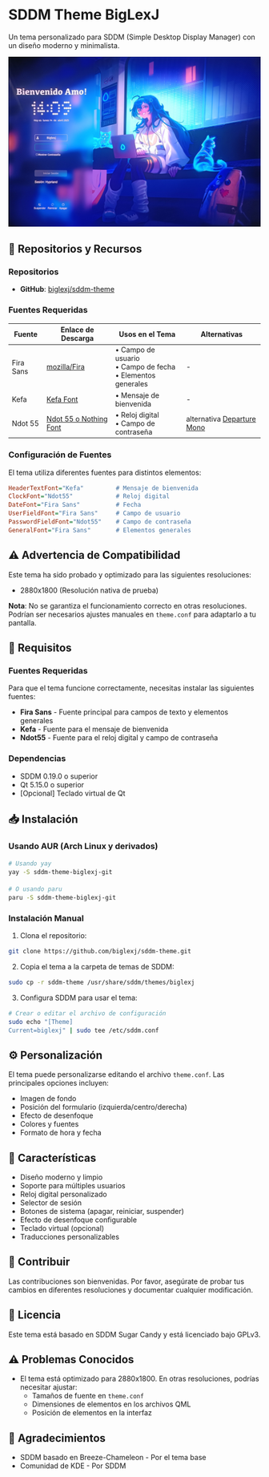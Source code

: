 # SDDM Theme BigLexJ

Un tema personalizado para SDDM (Simple Desktop Display Manager) con un diseño moderno y minimalista.

![Vista previa](preview.jpg)

## 🔗 Repositorios y Recursos

### Repositorios
- **GitHub**: [biglexj/sddm-theme](https://github.com/biglexj/sddm-theme)

### Fuentes Requeridas
| Fuente | Enlace de Descarga | Usos en el Tema | Alternativas |
|--------|-------------------|-----------------|--------------|
| Fira Sans | [mozilla/Fira](https://github.com/mozilla/Fira) | • Campo de usuario<br>• Campo de fecha<br>• Elementos generales | - |
| Kefa | [Kefa Font](https://www.freefontdownload.org/en/kefa-regular.font) | • Mensaje de bienvenida | - |
| Ndot 55 | [Ndot 55 o Nothing Font](https://github.com/xeji01/nothingfont.git) | • Reloj digital<br>• Campo de contraseña | alternativa [Departure Mono](https://github.com/ryanoasis/nerd-fonts) | - |

### Configuración de Fuentes
El tema utiliza diferentes fuentes para distintos elementos:
```ini
HeaderTextFont="Kefa"         # Mensaje de bienvenida
ClockFont="Ndot55"            # Reloj digital
DateFont="Fira Sans"          # Fecha
UserFieldFont="Fira Sans"     # Campo de usuario
PasswordFieldFont="Ndot55"    # Campo de contraseña
GeneralFont="Fira Sans"       # Elementos generales
```

## ⚠️ Advertencia de Compatibilidad

Este tema ha sido probado y optimizado para las siguientes resoluciones:
- 2880x1800 (Resolución nativa de prueba)

**Nota**: No se garantiza el funcionamiento correcto en otras resoluciones. Podrían ser necesarios ajustes manuales en `theme.conf` para adaptarlo a tu pantalla.

## 🔧 Requisitos

### Fuentes Requeridas
Para que el tema funcione correctamente, necesitas instalar las siguientes fuentes:

- **Fira Sans** - Fuente principal para campos de texto y elementos generales
- **Kefa** - Fuente para el mensaje de bienvenida
- **Ndot55** - Fuente para el reloj digital y campo de contraseña

### Dependencias
- SDDM 0.19.0 o superior
- Qt 5.15.0 o superior
- [Opcional] Teclado virtual de Qt

## 📥 Instalación

### Usando AUR (Arch Linux y derivados)
```bash
# Usando yay
yay -S sddm-theme-biglexj-git

# O usando paru
paru -S sddm-theme-biglexj-git
```

### Instalación Manual
1. Clona el repositorio:
```bash
git clone https://github.com/biglexj/sddm-theme.git
```

2. Copia el tema a la carpeta de temas de SDDM:
```bash
sudo cp -r sddm-theme /usr/share/sddm/themes/biglexj
```

3. Configura SDDM para usar el tema:
```bash
# Crear o editar el archivo de configuración
sudo echo "[Theme]
Current=biglexj" | sudo tee /etc/sddm.conf
```

## ⚙️ Personalización

El tema puede personalizarse editando el archivo `theme.conf`. Las principales opciones incluyen:

- Imagen de fondo
- Posición del formulario (izquierda/centro/derecha)
- Efecto de desenfoque
- Colores y fuentes
- Formato de hora y fecha

## 🎨 Características

- Diseño moderno y limpio
- Soporte para múltiples usuarios
- Reloj digital personalizado
- Selector de sesión
- Botones de sistema (apagar, reiniciar, suspender)
- Efecto de desenfoque configurable
- Teclado virtual (opcional)
- Traducciones personalizables

## 🤝 Contribuir

Las contribuciones son bienvenidas. Por favor, asegúrate de probar tus cambios en diferentes resoluciones y documentar cualquier modificación.

## 📜 Licencia

Este tema está basado en SDDM Sugar Candy y está licenciado bajo GPLv3.

## ⚠️ Problemas Conocidos

- El tema está optimizado para 2880x1800. En otras resoluciones, podrías necesitar ajustar:
  - Tamaños de fuente en `theme.conf`
  - Dimensiones de elementos en los archivos QML
  - Posición de elementos en la interfaz

## 🙏 Agradecimientos

- SDDM basado en Breeze-Chameleon - Por el tema base
- Comunidad de KDE - Por SDDM